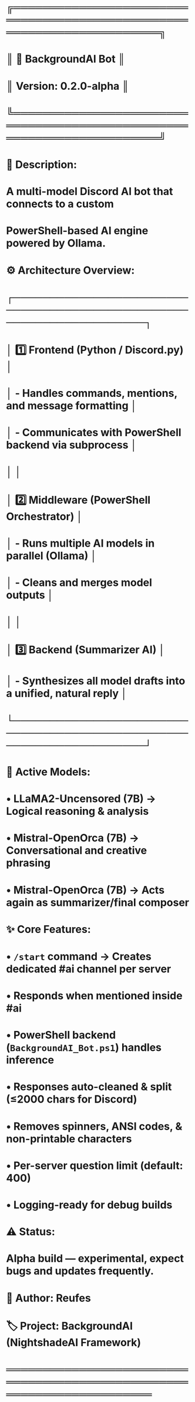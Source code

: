 # ╔══════════════════════════════════════════════════════════════════════╗
# ║                           🤖 BackgroundAI Bot                        ║
# ║                           Version: 0.2.0-alpha                       ║
# ╚══════════════════════════════════════════════════════════════════════╝
#
# 🧩 Description:
# A multi-model Discord AI bot that connects to a custom
# PowerShell-based AI engine powered by Ollama.
#
# ⚙️ Architecture Overview:
# ┌────────────────────────────────────────────────────────────────────┐
# │ 1️⃣ Frontend (Python / Discord.py)                                 │
# │     - Handles commands, mentions, and message formatting           │
# │     - Communicates with PowerShell backend via subprocess          │
# │                                                                  │
# │ 2️⃣ Middleware (PowerShell Orchestrator)                            │
# │     - Runs multiple AI models in parallel (Ollama)                │
# │     - Cleans and merges model outputs                             │
# │                                                                  │
# │ 3️⃣ Backend (Summarizer AI)                                        │
# │     - Synthesizes all model drafts into a unified, natural reply  │
# └────────────────────────────────────────────────────────────────────┘
#
# 🧠 Active Models:
#    • LLaMA2-Uncensored (7B) → Logical reasoning & analysis
#    • Mistral-OpenOrca (7B)  → Conversational and creative phrasing
#    • Mistral-OpenOrca (7B)  → Acts again as summarizer/final composer
#
# ✨ Core Features:
#    • `/start` command → Creates dedicated #ai channel per server
#    • Responds when mentioned inside #ai
#    • PowerShell backend (`BackgroundAI_Bot.ps1`) handles inference
#    • Responses auto-cleaned & split (≤2000 chars for Discord)
#    • Removes spinners, ANSI codes, & non-printable characters
#    • Per-server question limit (default: 400)
#    • Logging-ready for debug builds
#
# ⚠️ Status:
#    Alpha build — experimental, expect bugs and updates frequently.
#
# 👤 Author: Reufes
# 🏷️ Project: BackgroundAI (NightshadeAI Framework)
# ══════════════════════════════════════════════════════════════════════
